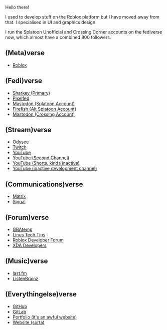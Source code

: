 Hello there!

I used to develop stuff on the Roblox platform but I have moved away from that. I specialised in UI and graphics design.

I run the Splatoon Unofficial and Crossing Corner accounts on the fediverse now, which almost have a combined 800 followers.

## (Meta)verse
- [Roblox](https://www.roblox.com/users/profile?username=GamersInternational)

## (Fedi)verse
- [Sharkey (Primary)](https://lethallava.land/@experiencer)
- [Pixelfed](https://pixelfed.social/@experiencer)
- [Mastodon (Splatoon Account)](https://wetdry.world/@splatoon)
- [Firefish (Alt Splatoon Account)](https://splatsville.social/@splatoon)
- [Mastodon (Crossing Account)](https://wetdry.world/@crossing)

## (Stream)verse
- [Odysee](https://odysee.com/@ExperiencersInternational:3)
- [Twitch](https://twitch.tv/experiencersinternational)
- [YouTube](https://www.youtube.com/@ExperiencersInternational)
- [YouTube (Second Channel)](https://www.youtube.com/@ExperiencersInternationalExtra)
- [YouTube (Shorts, kinda inactive)](https://www.youtube.com/@ExperiencersInternationalShort)
- [YouTube (inactive development channel)](https://www.youtube.com/@DevBitesRBX)

## (Communications)verse

- [Matrix](https://matrix.to/#/@experiencersinternational:matrix.org)
- [Signal](https://signal.me/#eu/n5OeSH59G5mMK6Ol58X8mBBUDeX_EC4AFkngOGAX6uBayO9ZemlDWpqgJhqA5rK-)

## (Forum)verse
- [GBAtemp](https://gbatemp.net/members/experiencersinternational.596272/)
- [Linus Tech Tips](https://linustechtips.com/profile/833684-experiencersinternational/)
- [Roblox Developer Forum](https://devforum.roblox.com/u/GamersInternational/summary)
- [XDA Developers](https://forum.xda-developers.com/m/experiencersinternational.12330289/)

## (Music)verse
- [last.fm](https://www.last.fm/user/floppydiskmasta)
- [ListenBrainz](https://listenbrainz.org/user/floppydiskmasta/)

## (Everythingelse)verse
- [GitHub](https://github.com/ExperiencersInternational)
- [GitLab](https://gitlab.com/ExperiencersInternational)
- [Portfolio (it's an awful website)](https://experiencersinternational.github.io/website)
- [Website (sorta)](https://experiencersinternational.github.io)
